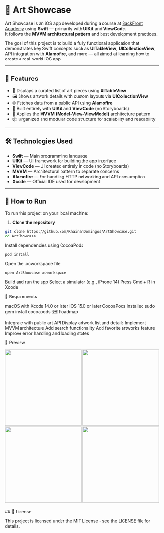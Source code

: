 # 📱 Art Showcase

Art Showcase is an iOS app developed during a course at [BackFront Academy](https://backfront.academy) using **Swift** — primarily with **UIKit** and **ViewCode**.  
It follows the **MVVM architectural pattern** and best development practices.  

The goal of this project is to build a fully functional application that demonstrates key Swift concepts such as **UITableView**, **UICollectionView**, API integration with **Alamofire**, and more — all aimed at learning how to create a real-world iOS app.

---

## 🚀 Features

- 🎨 Displays a curated list of art pieces using **UITableView**
- 🖼️ Shows artwork details with custom layouts via **UICollectionView**
- 🌐 Fetches data from a public API using **Alamofire**
- 📱 Built entirely with **UIKit** and **ViewCode** (no Storyboards)
- 🧠 Applies the **MVVM (Model-View-ViewModel)** architecture pattern
- 📦 Organized and modular code structure for scalability and readability

---

## 🛠️ Technologies Used

- **Swift** — Main programming language
- **UIKit** — UI framework for building the app interface
- **ViewCode** — UI created entirely in code (no Storyboards)
- **MVVM** — Architectural pattern to separate concerns
- **Alamofire** — For handling HTTP networking and API consumption
- **Xcode** — Official IDE used for development

---

## 🧪 How to Run

To run this project on your local machine:

1. **Clone the repository**
```bash
git clone https://github.com/RhainanDomingos/ArtShowcase.git
cd ArtShowcase
```
Install dependencies using CocoaPods
```bash
pod install
```
Open the .xcworkspace file
```bash
open ArtShowcase.xcworkspace
```
Build and run the app
Select a simulator (e.g., iPhone 14)
Press Cmd + R in Xcode


📱 Requirements

macOS with Xcode 14.0 or later
iOS 15.0 or later
CocoaPods installed
sudo gem install cocoapods
🗺️ Roadmap

 Integrate with public art API
 Display artwork list and details
 Implement MVVM architecture
 Add search functionality
 Add favorite artworks feature
 Improve error handling and loading states

 
🎥 Preview

<div align="center">
  <img src="https://github.com/user-attachments/assets/30a313f1-b359-440c-b589-238601d45fc8" width="250" />
  <img src="https://github.com/user-attachments/assets/20354635-8535-49ee-8db4-39940e3e4dda" width="250" />
  <img src="https://github.com/user-attachments/assets/8408a00f-1717-4249-827c-69b86b2a6cbf" width="250" />
  <img src="https://github.com/user-attachments/assets/28f62785-9b9c-47fd-8d46-1094f1109387" width="250" />
</div>


<br>
## 📝 License

This project is licensed under the MIT License - see the [LICENSE](LICENSE) file for details.
